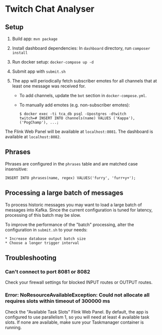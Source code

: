 # Twitch Chat Analyser

## Setup

1. Build app: `mvn package`

2. Install dashboard dependencies: In `dashboard` directory, run `composer install`

3. Run docker setup: `docker-compose up -d`

4. Submit app with `submit.sh`

5. The app will periodically fetch subscriber emotes for all channels that at least one message was received for.

	* To add channels, update the `bot` section in `docker-compose.yml`.

	* To manually add emotes (e.g. non-subscriber emotes):

		```
		$ docker exec -ti tca_db psql -Upostgres -dtwitch
		twitch=# INSERT INTO channels(name) VALUES ('Kappa'), ('PogChamp'), ...;
		```

The Flink Web Panel will be available at `localhost:8081`. The dashboard is available at `localhost:8082`.


## Phrases

Phrases are configured in the `phrases` table and are matched case insensitive:

```
INSERT INTO phrases(name, regex) VALUES('furry', 'furr+y+');
```


## Processing a large batch of messages

To process historic messages you may want to load a large batch of messages into Kafka.
Since the current configuration is tuned for latency, processing of this batch may be slow.

To improve the performance of the "batch" processing, alter the configuration in `submit.sh` to your needs:
	
	* Increase database output batch size
	* Choose a longer trigger interval


## Troubleshooting

### Can't connect to port 8081 or 8082

Check your firewall settings for blocked INPUT routes or OUTPUT routes.

### Error: NoResourceAvailableException: Could not allocate all requires slots within timeout of 300000 ms

Check the "Available Task Slots" Flink Web Panel. By default, the app is configured to use parallelism 1, so you will need at least 4 available task slots. If none are available, make sure your Taskmanager container is running. 
